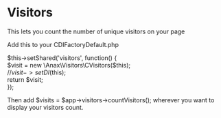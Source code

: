 Visitors
========
This lets you count the number of unique visitors on your page

Add this to your CDIFactoryDefault.php

$this->setShared('visitors', function() {   
            $visit = new \Anax\Visitors\CVisitors($this);   
            //$visit->setDI($this);   
            return $visit;   
        });    
         
Then add $visits = $app->visitors->countVisitors(); wherever you want to display your visitors count.
        
